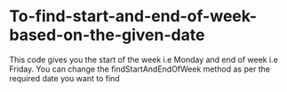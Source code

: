 # To-find-start-and-end-of-week-based-on-the-given-date
This code gives you the start of the week i.e Monday and end of week i.e Friday. You can change the findStartAndEndOfWeek method as per the required date you want to find

